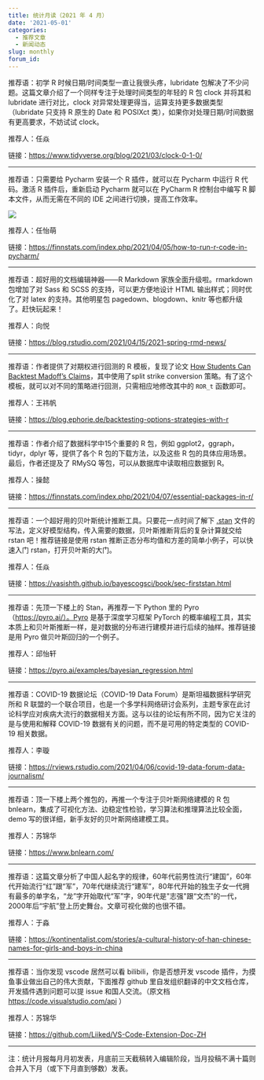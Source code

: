 ```yaml
---
title: 统计月读（2021 年 4 月）
date: '2021-05-01'
categories:
  - 推荐文章
  - 新闻动态
slug: monthly
forum_id:
---
```


推荐语：初学 R 时候日期/时间类型一直让我很头疼，lubridate 包解决了不少问题。这篇文章介绍了一个同样专注于处理时间类型的年轻的 R 包 clock 并将其和 lubridate 进行对比，clock 对异常处理更得当，运算支持更多数据类型（lubridate 只支持 R 原生的 Date 和 POSIXct 类），如果你对处理日期/时间数据有更高要求，不妨试试 clock。

推荐人：任焱

链接：https://www.tidyverse.org/blog/2021/03/clock-0-1-0/

---

推荐语：只需要给 Pycharm 安装一个 R 插件，就可以在 Pycharm 中运行 R 代码。激活 R 插件后，重新启动 Pycharm 就可以在 PyCharm R 控制台中编写 R 脚本文件，从而无需在不同的 IDE 之间进行切换，提高工作效率。

![](https://camo.githubusercontent.com/513ed60b72ec3f3eb17d06bc5eea286d2681b43616ad8f03cbd61bc9e23ec1f9/68747470733a2f2f66696e6e73746174732e636f6d2f77702d636f6e74656e742f75706c6f6164732f323032312f30342f522d636f64652d696e2d7079636861726d2d706c7567696e2e706e67)

推荐人：任怡萌

链接：https://finnstats.com/index.php/2021/04/05/how-to-run-r-code-in-pycharm/

---

推荐语：超好用的文档编辑神器——R Markdown 家族全面升级啦。rmarkdown 包增加了对 Sass 和 SCSS 的支持，可以更方便地设计 HTML 输出样式；同时优化了对 latex 的支持。其他明星包 pagedown、blogdown、knitr 等也都升级了。赶快玩起来！

推荐人：向悦

链接：https://blog.rstudio.com/2021/04/15/2021-spring-rmd-news/

---

推荐语：作者提供了对期权进行回测的 R 模板，复现了论文 [How Students Can Backtest Madoff’s Claims](https://web.archive.org/web/20120417044216/http://leeds.colorado.edu/asset/burridge/backtestmadoffsclaims.pdf)，其中使用了split strike conversion 策略。有了这个模板，就可以对不同的策略进行回测，只需相应地修改其中的 `ROR_t` 函数即可。

推荐人：王祎帆

链接：https://blog.ephorie.de/backtesting-options-strategies-with-r

---

推荐语：作者介绍了数据科学中15个重要的 R 包，例如 ggplot2，ggraph， tidyr，dplyr 等，提供了各个 R 包的下载方法，以及这些 R 包的具体应用场景。最后，作者还提及了 RMySQ 等包，可以从数据库中读取相应数据到 R。

推荐人：操懿

链接：https://finnstats.com/index.php/2021/04/07/essential-packages-in-r/

---

推荐语：一个超好用的贝叶斯统计推断工具。只要花一点时间了解下 [.stan](https://mc-stan.org/users/documentation/) 文件的写法，定义好模型结构，传入需要的数据，贝叶斯推断背后的复杂计算就交给 rstan 吧！推荐链接是使用 rstan 推断正态分布均值和方差的简单小例子，可以快速入门 rstan，打开贝叶斯的大门。

推荐人：任焱

链接：https://vasishth.github.io/bayescogsci/book/sec-firststan.html

---

推荐语：先顶一下楼上的 Stan，再推荐一下 Python 里的 Pyro（https://pyro.ai/）。Pyro 是基于深度学习框架 PyTorch 的概率编程工具，其实本质上和贝叶斯推断一样，是对数据的分布进行建模并进行后续的抽样。推荐链接是用 Pyro 做贝叶斯回归的一个例子。

推荐人：邱怡轩

链接：https://pyro.ai/examples/bayesian_regression.html

---

推荐语：COVID-19 数据论坛（COVID-19 Data Forum）是斯坦福数据科学研究所和 R 联盟的一个联合项目，也是一个多学科网络研讨会系列，主题专家在此讨论科学应对疾病大流行的数据相关方面。这与以往的论坛有所不同，因为它关注的是与使用和解释 COVID-19 数据有关的问题，而不是可用的特定类型的 COVID-19 相关数据。

推荐人：李璇

链接：https://rviews.rstudio.com/2021/04/06/covid-19-data-forum-data-journalism/

---

推荐语：顶一下楼上两个推包的，再推一个专注于贝叶斯网络建模的 R 包 bnlearn，集成了可视化方法、边稳定性检验，学习算法和推理算法比较全面， demo 写的很详细，新手友好的贝叶斯网络建模工具。

推荐人：苏锦华

链接：https://www.bnlearn.com/

---

推荐语：这篇文章分析了中国人起名字的规律，60年代前男性流行“建国”，60年代开始流行“红”跟“军”，70年代继续流行“建军”，80年代开始的独生子女一代拥有最多的单字名，“龙”字开始取代“军”字，90年代是"志强"跟“文杰”的一代，2000年后“宇航”登上历史舞台。文章可视化做的也很不错。

推荐人：于淼

链接：https://kontinentalist.com/stories/a-cultural-history-of-han-chinese-names-for-girls-and-boys-in-china

---

推荐语：当你发现 vscode 居然可以看 bilibili，你是否想开发 vscode 插件，为摸鱼事业做出自己的伟大贡献，下面推荐 github 里自发组织翻译的中文文档仓库，开发插件遇到问题可以提 issue 和国人交流。（原文档 https://code.visualstudio.com/api ）

推荐人：苏锦华

链接：https://github.com/Liiked/VS-Code-Extension-Doc-ZH

---

注：统计月报每月月初发表，月底前三天截稿转入编辑阶段，当月投稿不满十篇则合并入下月（或下下月直到够数）发表。
